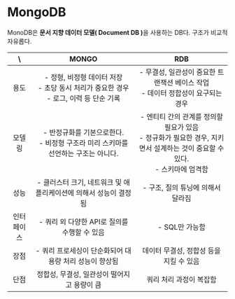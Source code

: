 # MongoDB

MonoDB은 <strong>문서 지향 데이터 모델( Document DB )</strong>을 사용하는 DB다. 구조가 비교적 자유롭다.

|   \   |                              MONGO                              |                                         RDB                                          |
|:-----:|:---------------------------------------------------------------:|:------------------------------------------------------------------------------------:|
|  용도   | - 정형, 비정형 데이터 저장<br/> - 초당 동시 처리가 중요한 경우 <br/> - 로그, 이력 등 단순 기록 |                 - 무결성, 일관성이 중요한 트랜잭션 베이스 작업 <br/> - 데이터 정합성이 요구되는 경우                 |
|  모델링  |      - 반정규화를 기본으로한다. <br/> - 비정형 구조라 미리 스키마를 선언하는 구조는 아니다.      | - 엔티티 간의 관계를 정의할 필요가 있음 <br/> - 정규화가 필요한 경우, 지키면서 설계하는 것이 중요할 수 있다. <br/> - 스키마에 엄격함 |
|  성능   |              - 클러스터 크기, 네트워크 및 애플리케이션에 의해서 성능이 결정됨              |                                 - 구조, 질의 튜닝에 의해서 달라짐                                 |
| 인터페이스 |                  - 쿼리 외 다양한 API로 질의를 수행할 수 있음                   |                                      - SQL만 가능함                                      |
|  장점   |                 - 쿼리 프로세싱이 단순화되어 대용량 처리 성능이 향상됨                 |                               데이터 무결성, 정합성 등을 지킬 수 있음                                |
|  단점   |                    정합성, 무결성, 일관성이 떨어지고 용량이 큼                    |                                    쿼리 처리 과정이 복잡함                                     |
